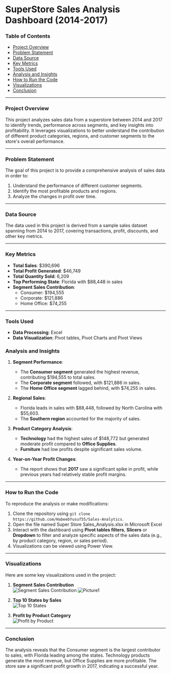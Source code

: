 # **SuperStore Sales Analysis Dashboard (2014-2017)**

### **Table of Contents**
- [Project Overview](#project-overview)
- [Problem Statement](#problem-statement)
- [Data Source](#data-source)
- [Key Metrics](#key-metrics)
- [Tools Used](#tools-used)
- [Analysis and Insights](#analysis-and-insights)
- [How to Run the Code](#how-to-run-the-code)
- [Visualizations](#visualizations)
- [Conclusion](#conclusion)

---

### **Project Overview**

This project analyzes sales data from a superstore between 2014 and 2017 to identify trends, performance across segments, and key insights into profitability. It leverages visualizations to better understand the contribution of different product categories, regions, and customer segments to the store's overall performance.

---

### **Problem Statement**

The goal of this project is to provide a comprehensive analysis of sales data in order to:
1. Understand the performance of different customer segments.
2. Identify the most profitable products and regions.
3. Analyze the changes in profit over time.

---

### **Data Source**

The data used in this project is derived from a sample sales dataset spanning from 2014 to 2017, covering transactions, profit, discounts, and other key metrics.

---

### **Key Metrics**

- **Total Sales**: $390,696
- **Total Profit Generated**: $46,749
- **Total Quantity Sold**: 6,209
- **Top Performing State**: Florida with $88,448 in sales
- **Segment Sales Contribution**: 
  - Consumer: $194,555
  - Corporate: $121,886
  - Home Office: $74,255

---

### **Tools Used**

- **Data Processing**: Excel
- **Data Visualization**:  Pivot tables, Pivot Charts and Pivot Views

### **Analysis and Insights**

1. **Segment Performance**:  
   - The **Consumer segment** generated the highest revenue, contributing $194,555 to total sales.
   - The **Corporate segment** followed, with $121,886 in sales.
   - The **Home Office segment** lagged behind, with $74,255 in sales.

2. **Regional Sales**:  
   - Florida leads in sales with $88,448, followed by North Carolina with $55,603.
   - The **Southern region** accounted for the majority of sales.

3. **Product Category Analysis**:  
   - **Technology** had the highest sales of $148,772 but generated moderate profit compared to **Office Supplies**.
   - **Furniture** had low profits despite significant sales volume.
  
4. **Year-on-Year Profit Changes**:  
   - The report shows that **2017** saw a significant spike in profit, while previous years had relatively stable profit margins.

---

### **How to Run the Code**

To reproduce the analysis or make modifications:
1. Clone the repository using `git clone https://github.com/HabeebYusuf55/Sales-Analytics`.
2. Open the file named Super Store Sales_Analysis.xlsx in Microsoft Excel
3. Interact with the dashboard using **Pivot tables filters**, **Slicers** or **Dropdown** to filter and analyze specific aspects of the sales data (e.g., by product category, region, or sales period). 
4. Visualizations can be viewed using Power View.

---

### **Visualizations**
Here are some key visualizations used in the project:

1. **Segment Sales Contribution**  
   ![Segment Sales Contribution](https://github.com/yourusername/sales-analysis/blob/main/images/segment_sales.png)
   ![Picture1](https://github.com/user-attachments/assets/25f60e98-9209-4471-a7aa-dce8195ad1fb)

2. **Top 10 States by Sales**  
   ![Top 10 States](https://github.com/yourusername/sales-analysis/blob/main/images/top_10_states.png)

3. **Profit by Product Category**  
   ![Profit by Product](https://github.com/yourusername/sales-analysis/blob/main/images/product_category_profit.png)

---

### **Conclusion**

The analysis reveals that the Consumer segment is the largest contributor to sales, with Florida leading among the states. Technology products generate the most revenue, but Office Supplies are more profitable. The store saw a significant profit growth in 2017, indicating a successful year.





